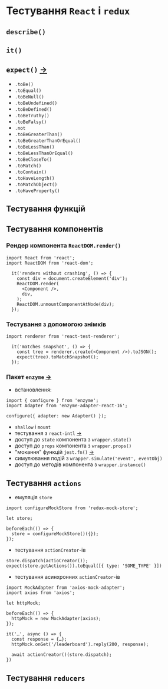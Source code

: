 # Тестування `React` i `redux`
## `describe()`
## `it()`
## `expect()` [→](https://jestjs.io/docs/en/using-matchers)
- `.toBe()`
- `.toEqual()`
- `.toBeNull()`
- `.toBeUndefined()`
- `.toBeDefined()`
- `.toBeTruthy()`
- `.toBeFalsy()`
- `.not`
- `.toBeGreaterThan()`
- `.toBeGreaterThanOrEqual()`
- `.toBeLessThan()`
- `.toBeLessThanOrEqual()`
- `.toBeCloseTo()`
- `.toMatch()`
- `.toContain()`
- `.toHaveLength()`
- `.toMatchObject()`
- `.toHaveProperty()`

## Тестування функцій
## Тестування компонентів
### Рендер компонента `ReactDOM.render()`
```
import React from 'react';
import ReactDOM from 'react-dom';

  it('renders without crashing', () => {
    const div = document.createElement('div');
    ReactDOM.render(
      <Component />,
      div,
    );
    ReactDOM.unmountComponentAtNode(div);
  });
```
### Тестування з допомогою знімків
```
import renderer from 'react-test-renderer';

  it('matches snapshot', () => {
    const tree = renderer.create(<Component />).toJSON();
    expect(tree).toMatchSnapshot();
  });

```
### Пакет `enzyme` [→](https://airbnb.io/enzyme/)
- встановлення:

```
import { configure } from 'enzyme';
import Adapter from 'enzyme-adapter-react-16';

configure({ adapter: new Adapter() });
```
- `shallow` i `mount`
- тестування з `react-intl` [→](https://github.com/yahoo/react-intl/wiki/Testing-with-React-Intl)
- доступ до `state` компонента з `wrapper.state()`
- доступ до `props` компонента з `wrapper.props()`
- "мокання" функцій `jest.fn()` [→](https://jestjs.io/docs/en/mock-functions)
- симулювання подій з `wrapper.simulate('event', eventObj)`
- доступ до методів компонента з `wrapper.instance()`

## Тестування `actions`
- емуляція `store`

```
import configureMockStore from 'redux-mock-store';

let store;

beforeEach(() => {
  store = configureMockStore()({});
});
```
- тестування `actionCreator`-ів

```
store.dispatch(actioCreator());
expect(store.getActions()).toEqual([{ type: 'SOME_TYPE' }])
```
- тестування асинхронних `actionCreator`-ів

```
import MockAdapter from 'axios-mock-adapter';
import axios from 'axios';

let httpMock;

beforeEach(() => {
  httpMock = new MockAdapter(axios);
});

it('…', async () => {
  const response = {…};
  httpMock.onGet('/leaderboard').reply(200, response);

  await actionCreator()(store.dispatch);
})
```

## Тестування `reducers`
